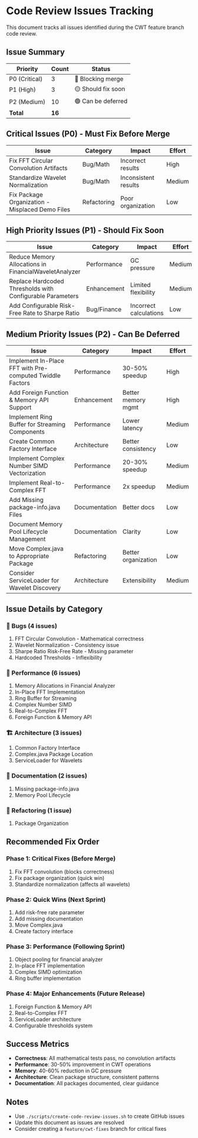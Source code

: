 # Code Review Issues Tracking

This document tracks all issues identified during the CWT feature branch code review.

## Issue Summary

| Priority | Count | Status |
|----------|-------|--------|
| P0 (Critical) | 3 | 🔴 Blocking merge |
| P1 (High) | 3 | 🟡 Should fix soon |
| P2 (Medium) | 10 | 🟢 Can be deferred |
| **Total** | **16** | |

## Critical Issues (P0) - Must Fix Before Merge

| Issue | Category | Impact | Effort |
|-------|----------|--------|--------|
| Fix FFT Circular Convolution Artifacts | Bug/Math | Incorrect results | High |
| Standardize Wavelet Normalization | Bug/Math | Inconsistent results | Medium |
| Fix Package Organization - Misplaced Demo Files | Refactoring | Poor organization | Low |

## High Priority Issues (P1) - Should Fix Soon

| Issue | Category | Impact | Effort |
|-------|----------|--------|--------|
| Reduce Memory Allocations in FinancialWaveletAnalyzer | Performance | GC pressure | Medium |
| Replace Hardcoded Thresholds with Configurable Parameters | Enhancement | Limited flexibility | Medium |
| Add Configurable Risk-Free Rate to Sharpe Ratio | Bug/Finance | Incorrect calculations | Low |

## Medium Priority Issues (P2) - Can Be Deferred

| Issue | Category | Impact | Effort |
|-------|----------|--------|--------|
| Implement In-Place FFT with Pre-computed Twiddle Factors | Performance | 30-50% speedup | High |
| Add Foreign Function & Memory API Support | Enhancement | Better memory mgmt | High |
| Implement Ring Buffer for Streaming Components | Performance | Lower latency | Medium |
| Create Common Factory Interface | Architecture | Better consistency | Low |
| Implement Complex Number SIMD Vectorization | Performance | 20-30% speedup | Medium |
| Implement Real-to-Complex FFT | Performance | 2x speedup | Medium |
| Add Missing package-info.java Files | Documentation | Better docs | Low |
| Document Memory Pool Lifecycle Management | Documentation | Clarity | Low |
| Move Complex.java to Appropriate Package | Refactoring | Better organization | Low |
| Consider ServiceLoader for Wavelet Discovery | Architecture | Extensibility | Medium |

## Issue Details by Category

### 🐛 Bugs (4 issues)
1. FFT Circular Convolution - Mathematical correctness
2. Wavelet Normalization - Consistency issue  
3. Sharpe Ratio Risk-Free Rate - Missing parameter
4. Hardcoded Thresholds - Inflexibility

### 🚀 Performance (6 issues)
1. Memory Allocations in Financial Analyzer
2. In-Place FFT Implementation
3. Ring Buffer for Streaming
4. Complex Number SIMD
5. Real-to-Complex FFT
6. Foreign Function & Memory API

### 🏗️ Architecture (3 issues)
1. Common Factory Interface
2. Complex.java Package Location
3. ServiceLoader for Wavelets

### 📝 Documentation (2 issues)
1. Missing package-info.java
2. Memory Pool Lifecycle

### 🔧 Refactoring (1 issue)
1. Package Organization

## Recommended Fix Order

### Phase 1: Critical Fixes (Before Merge)
1. Fix FFT convolution (blocks correctness)
2. Fix package organization (quick win)
3. Standardize normalization (affects all wavelets)

### Phase 2: Quick Wins (Next Sprint)
1. Add risk-free rate parameter
2. Add missing documentation
3. Move Complex.java
4. Create factory interface

### Phase 3: Performance (Following Sprint)
1. Object pooling for financial analyzer
2. In-place FFT implementation
3. Complex SIMD optimization
4. Ring buffer implementation

### Phase 4: Major Enhancements (Future Release)
1. Foreign Function & Memory API
2. Real-to-Complex FFT
3. ServiceLoader architecture
4. Configurable thresholds system

## Success Metrics

- **Correctness**: All mathematical tests pass, no convolution artifacts
- **Performance**: 30-50% improvement in CWT operations
- **Memory**: 40-60% reduction in GC pressure
- **Architecture**: Clean package structure, consistent patterns
- **Documentation**: All packages documented, clear guidance

## Notes

- Use `./scripts/create-code-review-issues.sh` to create GitHub issues
- Update this document as issues are resolved
- Consider creating a `feature/cwt-fixes` branch for critical fixes